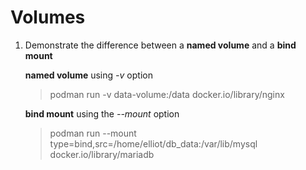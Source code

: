# Volumes

1. Demonstrate the difference between a **named volume** and a **bind mount**

    __named volume__ using *-v* option
    >podman run -v data-volume:/data docker.io/library/nginx

    __bind mount__ using the *--mount* option
    >podman run --mount type=bind,src=/home/elliot/db_data:/var/lib/mysql docker.io/library/mariadb
